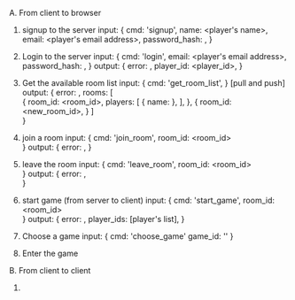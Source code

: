

A. From client to browser

1. signup to the server
  input: {
    cmd: 'signup',
    name: <player's name>,
    email: <player's email address>,
    password_hash: <hash of password>,
  }

2. Login to the server
  input: {
    cmd: 'login',
    email: <player's email address>,
    password_hash: <hash of password>,
  }
  output: {
    error: <error message>,
    player_id: <player_id>,
  }

3. Get the available room list
  input: {
    cmd: 'get_room_list',
  }
  [pull and push]
  output: {
    error: <error message>,
    rooms: [    
      {
        room_id: <room_id>,
        players: [
          {
              name:
          },
        ],
      },
      {
        room_id: <new_room_id>,
      }
    ]     
  }

4. join a room
  input: {
    cmd: 'join_room',
    room_id: <room_id>    
  }
  output: {
    error: <error message>,
  }

5. leave the room
  input: {
    cmd: 'leave_room',
    room_id: <room_id>    
  }
  output: {
    error: <error message>,    
  }

6. start game (from server to client)
  input: {
    cmd: 'start_game',
    room_id: <room_id>    
  }
  output: {
    error: <error message>,
    player_ids: [player's list],
  }


8. Choose a game
  input: {
    cmd: 'choose_game'
    game_id: ''
  }

9. Enter the game


B. From client to client

1.
